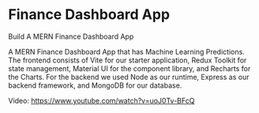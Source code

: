 # Finance Dashboard App

Build A MERN Finance Dashboard App

A MERN Finance Dashboard App that has Machine Learning Predictions. The frontend consists of Vite for our starter application, Redux Toolkit for state management, Material UI for the component library, and Recharts for the Charts. For the backend we used Node as our runtime, Express as our backend framework, and MongoDB for our database.

Video: https://www.youtube.com/watch?v=uoJ0Tv-BFcQ
